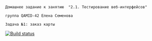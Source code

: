 ```Домашнее задание к занятию  "2.1. Тестирование веб-интерфейсов"```

```группа QAMID-42 Елена Семенова```

```Задача №1: заказ карты ```

[![Build status](https://ci.appveyor.com/api/projects/status/xvr9whhrkvuap88d?svg=true)](https://ci.appveyor.com/project/SElena050622/gra3selectors)
